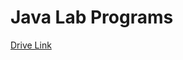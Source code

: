 # Java Lab Programs
[Drive Link](https://drive.google.com/drive/folders/1fQIjdyiXQatjfAicsqory64RbHHCTQCp)
